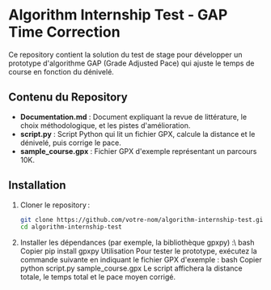 # Algorithm Internship Test - GAP Time Correction

Ce repository contient la solution du test de stage pour développer un prototype d'algorithme GAP (Grade Adjusted Pace) qui ajuste le temps de course en fonction du dénivelé.

## Contenu du Repository

- **Documentation.md** : Document expliquant la revue de littérature, le choix méthodologique, et les pistes d'amélioration.
- **script.py** : Script Python qui lit un fichier GPX, calcule la distance et le dénivelé, puis corrige le pace.
- **sample_course.gpx** : Fichier GPX d'exemple représentant un parcours 10K.

## Installation

1. Cloner le repository :
   ```bash
   git clone https://github.com/votre-nom/algorithm-internship-test.git
   cd algorithm-internship-test
2.	Installer les dépendances (par exemple, la bibliothèque gpxpy) :\\
bash
Copier
pip install gpxpy
Utilisation
Pour tester le prototype, exécutez la commande suivante en indiquant le fichier GPX d'exemple :
bash
Copier
python script.py sample_course.gpx
Le script affichera la distance totale, le temps total et le pace moyen corrigé.


